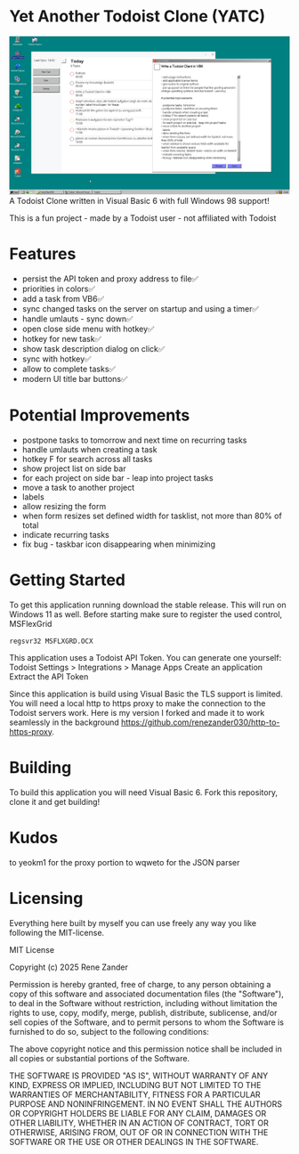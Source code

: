 # Yet Another Todoist Clone (YATC)
![Screenshot of Todoist-Clone-VB6](demo.png)
A Todoist Clone written in Visual Basic 6 with full Windows 98 support!

This is a fun project - made by a Todoist user - not affiliated with Todoist

# Features
- persist the API token and proxy address to file✅
- priorities in colors✅
- add a task from VB6✅
- sync changed tasks on the server on startup and using a timer✅
- handle umlauts - sync down✅
- open close side menu with hotkey✅
- hotkey for new task✅
- show task description dialog on click✅
- sync with hotkey✅
- allow to complete tasks✅
- modern UI title bar buttons✅

# Potential Improvements
- postpone tasks to tomorrow and next time on recurring tasks
- handle umlauts when creating a task
- hotkey F for search across all tasks
- show project list on side bar
- for each project on side bar - leap into project tasks
- move a task to another project
- labels
- allow resizing the form
- when form resizes set defined width for tasklist, not more than 80% of total
- indicate recurring tasks
- fix bug - taskbar icon disappearing when minimizing

# Getting Started
To get this application running download the stable release. This will run on Windows 11 as well. Before starting make sure to register the used control, MSFlexGrid
```
regsvr32 MSFLXGRD.OCX
```

This application uses a Todoist API Token. You can generate one yourself:
Todoist Settings > Integrations > Manage Apps
Create an application
Extract the API Token

Since this application is build using Visual Basic the TLS support is limited. You will need a local http to https proxy to make the connection to the Todoist servers work. Here is my version I forked and made it to work seamlessly in the background https://github.com/renezander030/http-to-https-proxy.

# Building
To build this application you will need Visual Basic 6. Fork this repository, clone it and get building!

# Kudos
to yeokm1 for the proxy portion
to wqweto for the JSON parser

# Licensing
Everything here built by myself you can use freely any way you like following the MIT-license.

MIT License

Copyright (c) 2025 Rene Zander

Permission is hereby granted, free of charge, to any person obtaining a copy
of this software and associated documentation files (the "Software"), to deal
in the Software without restriction, including without limitation the rights
to use, copy, modify, merge, publish, distribute, sublicense, and/or sell
copies of the Software, and to permit persons to whom the Software is
furnished to do so, subject to the following conditions:

The above copyright notice and this permission notice shall be included in all
copies or substantial portions of the Software.

THE SOFTWARE IS PROVIDED "AS IS", WITHOUT WARRANTY OF ANY KIND, EXPRESS OR
IMPLIED, INCLUDING BUT NOT LIMITED TO THE WARRANTIES OF MERCHANTABILITY,
FITNESS FOR A PARTICULAR PURPOSE AND NONINFRINGEMENT. IN NO EVENT SHALL THE
AUTHORS OR COPYRIGHT HOLDERS BE LIABLE FOR ANY CLAIM, DAMAGES OR OTHER
LIABILITY, WHETHER IN AN ACTION OF CONTRACT, TORT OR OTHERWISE, ARISING FROM,
OUT OF OR IN CONNECTION WITH THE SOFTWARE OR THE USE OR OTHER DEALINGS IN THE
SOFTWARE.